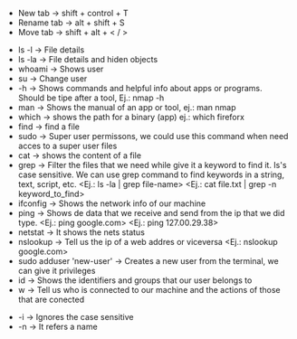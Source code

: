 <!-- Terminal shor-cuts -->
  - New tab -> shift + control + T
  - Rename tab -> alt + shift + S
  - Move tab -> shift + alt + < / >

<!-- Commands -->
  - ls -l -> File details
  - ls -la -> File details and hiden objects
  - whoami -> Shows user
  - su -> Change user
  - -h -> Shows commands and helpful info about apps or programs. Should be tipe after a tool, Ej.: nmap -h
  - man -> Shows the manual of an app or tool, ej.: man nmap
  - which -> shows the path for a binary (app) ej.: which fireforx
  - find -> find a file
  - sudo -> Super user permissons, we could use this command when need acces to a super user files
  - cat -> shows the content of a file      
  - grep -> Filter the files that we need while give it a keyword to find it. Is's case sensitive. We can use grep command to find keywords in a string, text, script, etc.
      <Ej.: ls -la | grep file-name>
      <Ej.:  cat file.txt | grep -n keyword_to_find>
  - ifconfig -> Shows the network info of our machine
  - ping -> Shows de data that we receive and send from the ip that we did type.
      <Ej.: ping google.com>
      <Ej.: ping 127.00.29.38>
  - netstat -> It shows the nets status
  - nslookup -> Tell us the ip of a web addres or viceversa
      <Ej.: nslookup google.com>
  - sudo adduser 'new-user' -> Creates a new user from the terminal, we can give it privileges
  - id -> Shows the identifiers and groups that our user belongs to
  - w -> Tell us who is connected to our machine and the actions of those that are conected

<!-- Terminal atributes:  -->
  - -i -> Ignores the case sensitive
  - -n -> It refers a name
